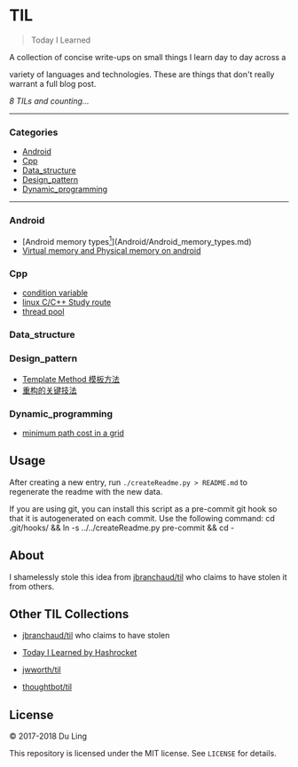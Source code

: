 # TIL


> Today I Learned

A collection of concise write-ups on small things I learn day to day across a

variety of languages and technologies. These are things that don't really
warrant a full blog post.


_8 TILs and counting..._


---

### Categories

* [Android](#Android)
* [Cpp](#cpp)
* [Data_structure](#data_structure)
* [Design_pattern](#design_pattern)
* [Dynamic_programming](#dynamic_programming)

---

### Android

- [Android memory types[<sup>1</sup>](#refer-anchor-1)](Android/Android_memory_types.md)
- [Virtual memory and Physical memory on android](Android/Virtual_Phical_memory.md)

### Cpp

- [condition variable](cpp/condition_variable.md)
- [linux C/C++ Study route](cpp/linux_c_cpp_study_route.md)
- [thread pool](cpp/thread_pool.md)

### Data_structure


### Design_pattern

- [Template Method 模板方法](design_pattern/template_method.md)
- [重构的关键技法](design_pattern/重构关键技巧.md)

### Dynamic_programming

- [minimum path cost in a grid](dynamic_programming/minimum_path_cost_in_a_grid.md)

## Usage


After creating a new entry, run `./createReadme.py > README.md` to regenerate
the readme with the new data.

If you are using git, you can install this script as a pre-commit git hook so
that it is autogenerated on each commit.  Use the following command:
    cd .git/hooks/ && ln -s ../../createReadme.py pre-commit && cd -



## About

I shamelessly stole this idea from
[jbranchaud/til](https://github.com/jbranchaud/til) who claims to have stolen
it from others.

## Other TIL Collections

* [jbranchaud/til](https://github.com/jbranchaud/til) who claims to have stolen
* [Today I Learned by Hashrocket](https://til.hashrocket.com)
* [jwworth/til](https://github.com/jwworth/til)

* [thoughtbot/til](https://github.com/thoughtbot/til)

## License

&copy; 2017-2018 Du Ling


This repository is licensed under the MIT license. See `LICENSE` for
details.